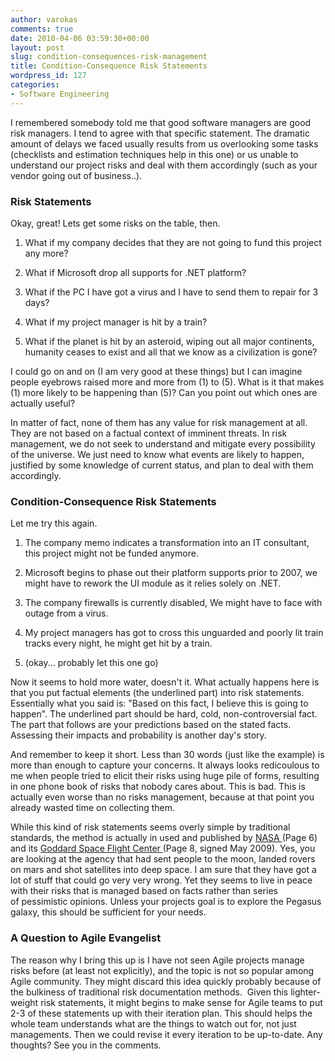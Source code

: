 ```yaml
---
author: varokas
comments: true
date: 2010-04-06 03:59:30+00:00
layout: post
slug: condition-consequences-risk-management
title: Condition-Consequence Risk Statements
wordpress_id: 127
categories:
- Software Engineering
---
```


I remembered somebody told me that good software managers are good risk managers. I tend to agree with that specific statement. The dramatic amount of delays we faced usually results from us overlooking some tasks (checklists and estimation techniques help in this one) or us unable to understand our project risks and deal with them accordingly (such as your vendor going out of business..).


### Risk Statements


Okay, great! Lets get some risks on the table, then.



	
  1. What if my company decides that they are not going to fund this project any more?

	
  2. What if Microsoft drop all supports for .NET platform?

	
  3. What if the PC I have got a virus and I have to send them to repair for 3 days?

	
  4. What if my project manager is hit by a train?

	
  5. What if the planet is hit by an asteroid, wiping out all major continents, humanity ceases to exist and all that we know as a civilization is gone?


I could go on and on (I am very good at these things) but I can imagine people eyebrows raised more and more from (1) to (5). What is it that makes (1) more likely to be happening than (5)? Can you point out which ones are actually useful?

In matter of fact, none of them has any value for risk management at all. They are not based on a factual context of imminent threats. In risk management, we do not seek to understand and mitigate every possibility of the universe. We just need to know what events are likely to happen, justified by some knowledge of current status, and plan to deal with them accordingly.


### Condition-Consequence Risk Statements


Let me try this again.



	
  1. The company memo indicates a transformation into an IT consultant, this project might not be funded anymore.

	
  2. Microsoft begins to phase out their platform supports prior to 2007, we might have to rework the UI module as it relies solely on .NET.

	
  3. The company firewalls is currently disabled, We might have to face with outage from a virus.

	
  4. My project managers has got to cross this unguarded and poorly lit train tracks every night, he might get hit by a train.

	
  5. (okay... probably let this one go)


Now it seems to hold more water, doesn't it. What actually happens here is that you put factual elements (the underlined part) into risk statements. Essentially what you said is: "Based on this fact, I believe this is going to happen". The underlined part should be hard, cold, non-controversial fact. The part that follows are your predictions based on the stated facts. Assessing their impacts and probability is another day's story.

And remember to keep it short. Less than 30 words (just like the example) is more than enough to capture your concerns. It always looks redicoulous to me when people tried to elicit their risks using huge pile of forms, resulting in one phone book of risks that nobody cares about. This is bad. This is actually even worse than no risks management, because at that point you already wasted time on collecting them.

While this kind of risk statements seems overly simple by traditional standards, the method is actually in used and published by [NASA ](https://docs.google.com/viewer?url=http://process.nasa.gov/documents/riskmgmt.pdf)(Page 6) and its [Goddard Space Flight Center ](https://docs.google.com/viewer?url=http://standards.gsfc.nasa.gov/gsfc-std/gsfc-std-0002.pdf)(Page 8, signed May 2009). Yes, you are looking at the agency that had sent people to the moon, landed rovers on mars and shot satellites into deep space. I am sure that they have got a lot of stuff that could go very very wrong. Yet they seems to live in peace with their risks that is managed based on facts rather than series of pessimistic opinions. Unless your projects goal is to explore the Pegasus galaxy, this should be sufficient for your needs.


### A Question to Agile Evangelist


The reason why I bring this up is I have not seen Agile projects manage risks before (at least not explicitly), and the topic is not so popular among Agile community. They might discard this idea quickly probably because of the bulkiness of traditional risk documentation methods.  Given this lighter-weight risk statements, it might begins to make sense for Agile teams to put 2-3 of these statements up with their iteration plan. This should helps the whole team understands what are the things to watch out for, not just managements. Then we could revise it every iteration to be up-to-date. Any thoughts? See you in the comments.
